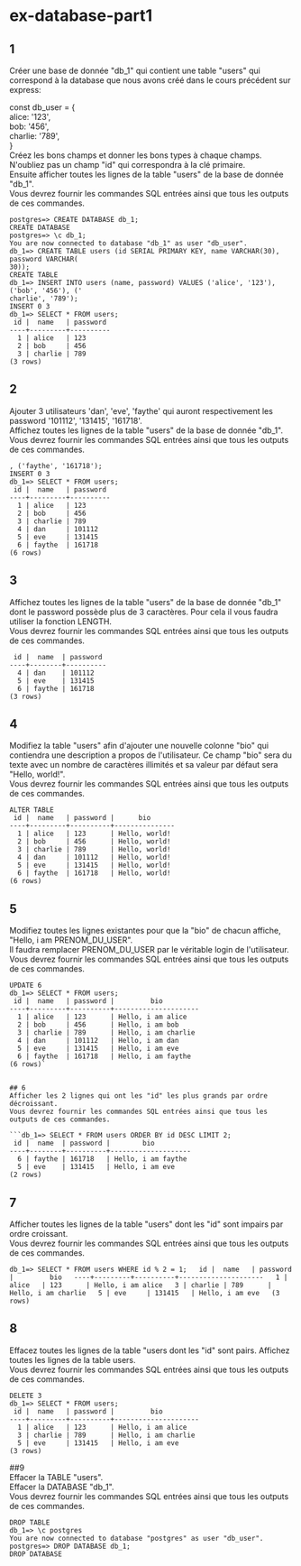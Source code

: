 # ex-database-part1  
  
  
## 1  
Créer une base de donnée "db_1" qui contient une table "users" qui correspond à la database que nous avons créé dans le cours précédent sur express:  

const db_user = {  
  alice: '123',  
  bob: '456',  
  charlie: '789',  
}  
Créez les bons champs et donner les bons types à chaque champs. N'oubliez pas un champ "id" qui correspondra à la clé primaire.  
Ensuite afficher toutes les lignes de la table "users" de la base de donnée "db_1".  
Vous devrez fournir les commandes SQL entrées ainsi que tous les outputs de ces commandes.  
  
```
postgres=> CREATE DATABASE db_1;
CREATE DATABASE
postgres=> \c db_1;
You are now connected to database "db_1" as user "db_user".
db_1=> CREATE TABLE users (id SERIAL PRIMARY KEY, name VARCHAR(30), password VARCHAR(
30));
CREATE TABLE
db_1=> INSERT INTO users (name, password) VALUES ('alice', '123'), ('bob', '456'), ('
charlie', '789');
INSERT 0 3
db_1=> SELECT * FROM users;
 id |  name   | password
----+---------+----------
  1 | alice   | 123
  2 | bob     | 456
  3 | charlie | 789
(3 rows)
```

  
## 2  
Ajouter 3 utilisateurs 'dan', 'eve', 'faythe' qui auront respectivement les password '101112', '131415', '161718'.  
Affichez toutes les lignes de la table "users" de la base de donnée "db_1".  
Vous devrez fournir les commandes SQL entrées ainsi que tous les outputs de ces commandes.  
  
```db_1=> INSERT INTO users (name, password) VALUES ('dan', '101112'), ('eve', '131415')
, ('faythe', '161718');  
INSERT 0 3  
db_1=> SELECT * FROM users;  
 id |  name   | password  
----+---------+----------  
  1 | alice   | 123  
  2 | bob     | 456  
  3 | charlie | 789  
  4 | dan     | 101112  
  5 | eve     | 131415  
  6 | faythe  | 161718  
(6 rows)  
```
  
  
## 3  
Affichez toutes les lignes de la table "users" de la base de donnée "db_1" dont le password possède plus de 3 caractères. Pour cela il vous faudra utiliser la fonction LENGTH.  
Vous devrez fournir les commandes SQL entrées ainsi que tous les outputs de ces commandes.  
  
```db_1=> SELECT * FROM users WHERE Length(password) > 3;  
 id |  name  | password  
----+--------+----------  
  4 | dan    | 101112  
  5 | eve    | 131415  
  6 | faythe | 161718  
(3 rows)  
```
  
  
## 4  
Modifiez la table "users" afin d'ajouter une nouvelle colonne "bio" qui contiendra une description a propos de l'utilisateur. Ce champ "bio" sera du texte avec un nombre de caractères illimités et sa valeur par défaut sera "Hello, world!".  
Vous devrez fournir les commandes SQL entrées ainsi que tous les outputs de ces commandes.  
  
```db_1=> ALTER TABLE users ADD COLUMN bio TEXT DEFAULT 'Hello, world!';  
ALTER TABLE  
 id |  name   | password |      bio  
----+---------+----------+---------------  
  1 | alice   | 123      | Hello, world!  
  2 | bob     | 456      | Hello, world!  
  3 | charlie | 789      | Hello, world!  
  4 | dan     | 101112   | Hello, world!  
  5 | eve     | 131415   | Hello, world!  
  6 | faythe  | 161718   | Hello, world!  
(6 rows)  
```
  
  
## 5  
Modifiez toutes les lignes existantes pour que la "bio" de chacun affiche, "Hello, i am PRENOM_DU_USER".  
Il faudra remplacer PRENOM_DU_USER par le véritable login de l'utilisateur.  
Vous devrez fournir les commandes SQL entrées ainsi que tous les outputs de ces commandes.  
  
```db_1=> UPDATE users SET bio = Concat('Hello, i am ', name);  
UPDATE 6  
db_1=> SELECT * FROM users;  
 id |  name   | password |         bio  
----+---------+----------+---------------------  
  1 | alice   | 123      | Hello, i am alice  
  2 | bob     | 456      | Hello, i am bob  
  3 | charlie | 789      | Hello, i am charlie  
  4 | dan     | 101112   | Hello, i am dan  
  5 | eve     | 131415   | Hello, i am eve  
  6 | faythe  | 161718   | Hello, i am faythe  
(6 rows)` 
  
  
## 6  
Afficher les 2 lignes qui ont les "id" les plus grands par ordre décroissant.  
Vous devrez fournir les commandes SQL entrées ainsi que tous les outputs de ces commandes.  
  
```db_1=> SELECT * FROM users ORDER BY id DESC LIMIT 2;  
 id |  name  | password |        bio  
----+--------+----------+--------------------  
  6 | faythe | 161718   | Hello, i am faythe  
  5 | eve    | 131415   | Hello, i am eve  
(2 rows)  
```
  
  
## 7  
Afficher toutes les lignes de la table "users" dont les "id" sont impairs par ordre croissant.  
Vous devrez fournir les commandes SQL entrées ainsi que tous les outputs de ces commandes.  
  
`db_1=> SELECT * FROM users WHERE id % 2 = 1;  
 id |  name   | password |         bio  
----+---------+----------+---------------------  
  1 | alice   | 123      | Hello, i am alice  
  3 | charlie | 789      | Hello, i am charlie  
  5 | eve     | 131415   | Hello, i am eve  
(3 rows)  `
  
  
## 8  
Effacez toutes les lignes de la table "users dont les "id" sont pairs. Affichez toutes les lignes de la table users.  
Vous devrez fournir les commandes SQL entrées ainsi que tous les outputs de ces commandes.  
  
```db_1=> DELETE FROM users WHERE id % 2 = 0;  
DELETE 3  
db_1=> SELECT * FROM users;  
 id |  name   | password |         bio  
----+---------+----------+---------------------  
  1 | alice   | 123      | Hello, i am alice  
  3 | charlie | 789      | Hello, i am charlie  
  5 | eve     | 131415   | Hello, i am eve  
(3 rows)  
```
  
  
##9  
Effacer la TABLE "users".  
Effacer la DATABASE "db_1".  
Vous devrez fournir les commandes SQL entrées ainsi que tous les outputs de ces commandes.  
  
```db_1=> DROP TABLE users;
DROP TABLE
db_1=> \c postgres
You are now connected to database "postgres" as user "db_user".
postgres=> DROP DATABASE db_1;
DROP DATABASE
```
